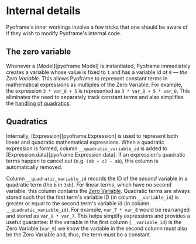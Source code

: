 # Internal details

Pyoframe's inner workings involve a few tricks that one should be aware of
if they wish to modify Pyoframe's internal code.

## The zero variable

Whenever a [Model][pyoframe.Model] is instantiated, Pyoframe immediately
creates a variable whose value is fixed to `1` and has a variable id of `0` — _the Zero Variable_.
This allows Pyoframe to represent constant terms in mathematical expressions as
 multiples of the Zero Variable. For example, the expression `3 * var_8 + 5` is represented as `3 * var_8 + 5 * var_0`.
This eliminates the need to separately track
constant terms and also simplifies the [handling of quadratics](#quadratics).

## Quadratics

Internally, [Expression][pyoframe.Expression] is used to represent both linear and quadratic mathematical expressions. When a quadratic expression is formed, column `__quadratic_variable_id` is added to [Expression.data][pyoframe.Expression.data]. If an expression's quadratic terms happen to cancel out (e.g. `(ab + c) - ab`), this column is automatically removed.

Column `__quadratic_variable_id` records the ID of the _second_ variable in a quadratic term (the `b` in `3ab`). For linear terms, which have no second variable, this column contains the [Zero Variable](#the-zero-variable). Quadratic terms are always stored such that the first term's variable ID (in column `__variable_id`) is greater or equal to the second term's variable id (in column `__quadratic_variable_id`). For example, `var_7 * var_8` would be rearranged and stored as `var_8 * var_7`. This helps simplify expressions and provides a useful guarantee: If the variable in the first column (`__variable_id`) is the Zero Variable (`var_0`) we know the variable in the second column must also be the Zero Variable and, thus, the term must be a constant.